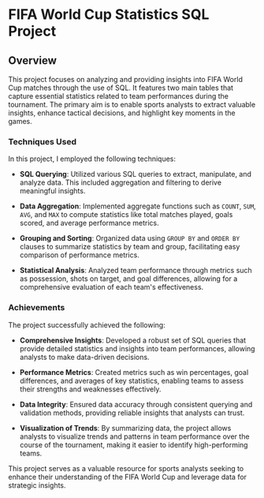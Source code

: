 # FIFA World Cup Statistics SQL Project

## Overview

This project focuses on analyzing and providing insights into FIFA World Cup matches through the use of SQL. It features two main tables that capture essential statistics related to team performances during the tournament. The primary aim is to enable sports analysts to extract valuable insights, enhance tactical decisions, and highlight key moments in the games.

### Techniques Used

In this project, I employed the following techniques:

- **SQL Querying**: Utilized various SQL queries to extract, manipulate, and analyze data. This included aggregation and filtering to derive meaningful insights.

- **Data Aggregation**: Implemented aggregate functions such as `COUNT`, `SUM`, `AVG`, and `MAX` to compute statistics like total matches played, goals scored, and average performance metrics.

- **Grouping and Sorting**: Organized data using `GROUP BY` and `ORDER BY` clauses to summarize statistics by team and group, facilitating easy comparison of performance metrics.

- **Statistical Analysis**: Analyzed team performance through metrics such as possession, shots on target, and goal differences, allowing for a comprehensive evaluation of each team's effectiveness.

### Achievements

The project successfully achieved the following:

- **Comprehensive Insights**: Developed a robust set of SQL queries that provide detailed statistics and insights into team performances, allowing analysts to make data-driven decisions.

- **Performance Metrics**: Created metrics such as win percentages, goal differences, and averages of key statistics, enabling teams to assess their strengths and weaknesses effectively.

- **Data Integrity**: Ensured data accuracy through consistent querying and validation methods, providing reliable insights that analysts can trust.

- **Visualization of Trends**: By summarizing data, the project allows analysts to visualize trends and patterns in team performance over the course of the tournament, making it easier to identify high-performing teams.

This project serves as a valuable resource for sports analysts seeking to enhance their understanding of the FIFA World Cup and leverage data for strategic insights.

